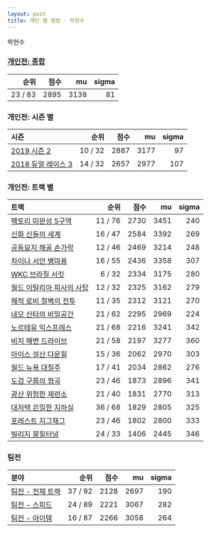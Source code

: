 ```yaml
---
layout: post
title: 개인 별 랭킹 - 박현수
---
```


박현수

### [개인전: 종합](../singles-full)

| 순위 | 점수 | mu | sigma |
|---:|---:|---:|---:|
| 23 / 83 | 2895 | 3138 | 81 |

### 개인전: 시즌 별

| 시즌 | 순위 | 점수 | mu | sigma |
|:---|---:|---:|---:|---:|
| [2019 시즌 2](../s2019_2) | 10 / 32 | 2887 | 3177 | 97 |
| [2018 듀얼 레이스 3](../s2018_1) | 14 / 32 | 2657 | 2977 | 107 |

### 개인전: 트랙 별

| 트랙 | 순위 | 점수 | mu | sigma |
|:---|---:|---:|---:|---:|
| [팩토리 미완성 5구역](../district5) | 11 / 76 | 2730 | 3451 | 240 |
| [신화 신들의 세계](../shinsegye) | 16 / 47 | 2584 | 3392 | 269 |
| [공동묘지 해골 손가락](../haeson) | 12 / 46 | 2469 | 3214 | 248 |
| [차이나 서안 병마용](../byeongma) | 16 / 55 | 2436 | 3358 | 307 |
| [WKC 브라질 서킷](../brazil) | 6 / 32 | 2334 | 3175 | 280 |
| [월드 이탈리아 피사의 사탑](../pizza) | 12 / 32 | 2325 | 3162 | 279 |
| [해적 로비 절벽의 전투](../lobby) | 11 / 35 | 2312 | 3121 | 270 |
| [네모 산타의 비밀공간](../santa) | 21 / 62 | 2295 | 2969 | 224 |
| [노르테유 익스프레스](../noex) | 21 / 68 | 2216 | 3241 | 342 |
| [비치 해변 드라이브](../haebyun) | 21 / 58 | 2197 | 3277 | 360 |
| [아이스 설산 다운힐](../seolsan) | 15 / 36 | 2062 | 2970 | 303 |
| [월드 뉴욕 대질주](../newyork) | 17 / 41 | 2034 | 2862 | 276 |
| [도검 구름의 협곡](../hyupgog) | 23 / 46 | 1873 | 2896 | 341 |
| [광산 위험한 제련소](../jeryeonso) | 21 / 40 | 1831 | 2770 | 313 |
| [대저택 은밀한 지하실](../jeotaek) | 36 / 68 | 1829 | 2805 | 325 |
| [포레스트 지그재그](../zigzag) | 23 / 46 | 1802 | 2800 | 333 |
| [빌리지 붐힐터널](../boomhill) | 24 / 33 | 1406 | 2445 | 346 |

### 팀전

| 분야 | 순위 | 점수 | mu | sigma |
|:---|---:|---:|---:|---:|
| [팀전 - 전체 트랙](../team-full) | 37 / 92 | 2128 | 2697 | 190 |
| [팀전 - 스피드](../team-speed) | 24 / 89 | 2221 | 3067 | 282 |
| [팀전 - 아이템](../team-item) | 16 / 87 | 2266 | 3058 | 264 |
